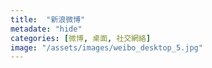```yaml
---
title:  "新浪微博"
metadate: "hide"
categories: [微博, 桌面, 社交網絡]
image: "/assets/images/weibo_desktop_5.jpg"
---
```

